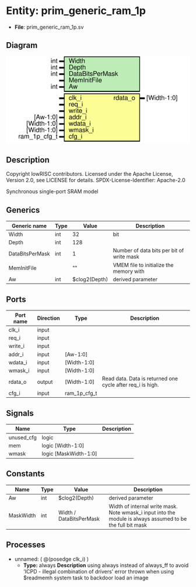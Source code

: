 # Entity: prim_generic_ram_1p

- **File**: prim_generic_ram_1p.sv
## Diagram

![Diagram](prim_generic_ram_1p.svg "Diagram")
## Description

 Copyright lowRISC contributors.
 Licensed under the Apache License, Version 2.0, see LICENSE for details.
 SPDX-License-Identifier: Apache-2.0

 Synchronous single-port SRAM model

## Generics

| Generic name    | Type | Value         | Description                                 |
| --------------- | ---- | ------------- | ------------------------------------------- |
| Width           | int  | 32            |  bit                                        |
| Depth           | int  | 128           |                                             |
| DataBitsPerMask | int  | 1             |  Number of data bits per bit of write mask  |
| MemInitFile     |      | ""            |  VMEM file to initialize the memory with    |
| Aw              | int  | $clog2(Depth) |  derived parameter                          |
## Ports

| Port name | Direction | Type         | Description                                                |
| --------- | --------- | ------------ | ---------------------------------------------------------- |
| clk_i     | input     |              |                                                            |
| req_i     | input     |              |                                                            |
| write_i   | input     |              |                                                            |
| addr_i    | input     | [Aw-1:0]     |                                                            |
| wdata_i   | input     | [Width-1:0]  |                                                            |
| wmask_i   | input     | [Width-1:0]  |                                                            |
| rdata_o   | output    | [Width-1:0]  | Read data. Data is returned one cycle after req_i is high. |
| cfg_i     | input     | ram_1p_cfg_t |                                                            |
## Signals

| Name       | Type                  | Description |
| ---------- | --------------------- | ----------- |
| unused_cfg | logic                 |             |
| mem        | logic [Width-1:0]     |             |
| wmask      | logic [MaskWidth-1:0] |             |
## Constants

| Name      | Type | Value                   | Description                                                                                                   |
| --------- | ---- | ----------------------- | ------------------------------------------------------------------------------------------------------------- |
| Aw        | int  | $clog2(Depth)           | derived parameter                                                                                             |
| MaskWidth | int  | Width / DataBitsPerMask |  Width of internal write mask. Note wmask_i input into the module is always assumed  to be the full bit mask  |
## Processes
- unnamed: ( @(posedge clk_i) )
  - **Type:** always
**Description**
 using always instead of always_ff to avoid 'ICPD  - illegal combination of drivers' error  thrown when using $readmemh system task to backdoor load an image 
